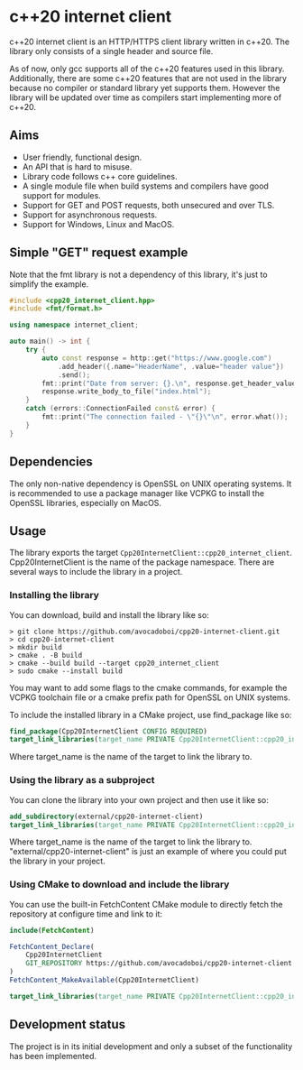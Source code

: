 # c++20 internet client

c++20 internet client is an HTTP/HTTPS client library written in c++20. The library only consists of a single header and source file.

As of now, only gcc supports all of the c++20 features used in this library. Additionally, there are some c++20 features that are not used in the library because no compiler or standard library yet supports them. However the library will be updated over time as compilers start implementing more of c++20.


## Aims
* User friendly, functional design.
* An API that is hard to misuse.
* Library code follows c++ core guidelines.
* A single module file when build systems and compilers have good support for modules.
* Support for GET and POST requests, both unsecured and over TLS.
* Support for asynchronous requests.
* Support for Windows, Linux and MacOS.


## Simple "GET" request example
Note that the fmt library is not a dependency of this library, it's just to simplify the example.
```cpp
#include <cpp20_internet_client.hpp>
#include <fmt/format.h>

using namespace internet_client;

auto main() -> int {
    try {
        auto const response = http::get("https://www.google.com")
            .add_header({.name="HeaderName", .value="header value"})
            .send();
        fmt::print("Date from server: {}.\n", response.get_header_value("date").value_or("Unknown"));
        response.write_body_to_file("index.html");
    } 
    catch (errors::ConnectionFailed const& error) {
        fmt::print("The connection failed - \"{}\"\n", error.what());
    }
}
```

## Dependencies
The only non-native dependency is OpenSSL on UNIX operating systems. It is recommended to use a package manager like VCPKG to install the OpenSSL libraries, especially on MacOS.  

## Usage

The library exports the target ``Cpp20InternetClient::cpp20_internet_client``. Cpp20InternetClient is the name of the package namespace. There are several ways to include the library in a project.

### Installing the library
You can download, build and install the library like so:
```shell
> git clone https://github.com/avocadoboi/cpp20-internet-client.git
> cd cpp20-internet-client
> mkdir build
> cmake . -B build
> cmake --build build --target cpp20_internet_client
> sudo cmake --install build
```
You may want to add some flags to the cmake commands, for example the VCPKG toolchain file or a cmake prefix path for OpenSSL on UNIX systems.

To include the installed library in a CMake project, use find_package like so:
```cmake
find_package(Cpp20InternetClient CONFIG REQUIRED)
target_link_libraries(target_name PRIVATE Cpp20InternetClient::cpp20_internet_client)
```
Where target_name is the name of the target to link the library to.

### Using the library as a subproject
You can clone the library into your own project and then use it like so:
```cmake
add_subdirectory(external/cpp20-internet-client)
target_link_libraries(target_name PRIVATE Cpp20InternetClient::cpp20_internet_client)
```
Where target_name is the name of the target to link the library to. "external/cpp20-internet-client" is just an example of where you could put the library in your project.

### Using CMake to download and include the library
You can use the built-in FetchContent CMake module to directly fetch the repository at configure time and link to it:
```cmake
include(FetchContent)

FetchContent_Declare(
    Cpp20InternetClient
    GIT_REPOSITORY https://github.com/avocadoboi/cpp20-internet-client.git
)
FetchContent_MakeAvailable(Cpp20InternetClient)

target_link_libraries(target_name PRIVATE Cpp20InternetClient::cpp20_internet_client)
```

## Development status
The project is in its initial development and only a subset of the functionality has been implemented.

